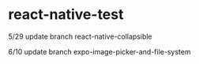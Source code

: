 # react-native-test

5/29 update branch react-native-collapsible

6/10 update branch expo-image-picker-and-file-system

